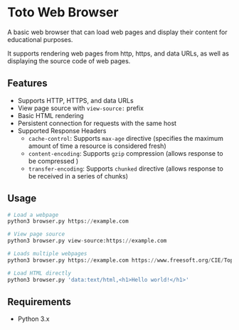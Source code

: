 # Toto Web Browser

A basic web browser that can load web pages and display their content for educational purposes.

It supports rendering web pages from http, https, and data URLs, as well as displaying the source code of web pages.

## Features

- Supports HTTP, HTTPS, and data URLs
- View page source with `view-source:` prefix
- Basic HTML rendering
- Persistent connection for requests with the same host
- Supported Response Headers
    - `cache-control`: Supports `max-age` directive (specifies the maximum amount of time a resource is considered fresh)
    - `content-encoding`: Supports `gzip` compression (allows response to be compressed )
    - `transfer-encoding`: Supports `chunked` directive (allows response to be received in a series of chunks)


## Usage

```python
# Load a webpage
python3 browser.py https://example.com

# View page source
python3 browser.py view-source:https://example.com

# Loads multiple webpages
python3 browser.py https://example.com https://www.freesoft.org/CIE/Topics/88.htm

# Load HTML directly
python3 browser.py 'data:text/html,<h1>Hello world!</h1>'
```

## Requirements

- Python 3.x
